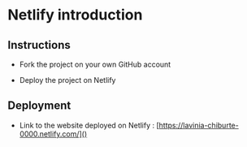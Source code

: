 # Netlify introduction

## Instructions

* Fork the project on your own GitHub account

* Deploy the project on Netlify

## Deployment

* Link to the website deployed on Netlify : [https://lavinia-chiburte-0000.netlify.com/]()